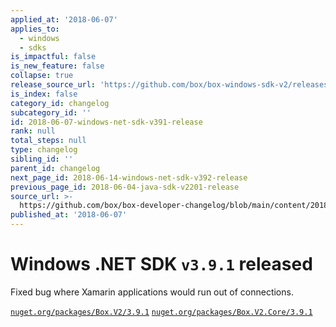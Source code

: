 ```yaml
---
applied_at: '2018-06-07'
applies_to:
  - windows
  - sdks
is_impactful: false
is_new_feature: false
collapse: true
release_source_url: 'https://github.com/box/box-windows-sdk-v2/releases/tag/v3.9.1'
is_index: false
category_id: changelog
subcategory_id: ''
id: 2018-06-07-windows-net-sdk-v391-release
rank: null
total_steps: null
type: changelog
sibling_id: ''
parent_id: changelog
next_page_id: 2018-06-14-windows-net-sdk-v392-release
previous_page_id: 2018-06-04-java-sdk-v2201-release
source_url: >-
  https://github.com/box/box-developer-changelog/blob/main/content/2018/06-07-windows-net-sdk-v391-release.md
published_at: '2018-06-07'
---
```

# Windows .NET SDK `v3.9.1` released

Fixed bug where Xamarin applications would run out of connections.

[`nuget.org/packages/Box.V2/3.9.1`](https://www.nuget.org/packages/Box.V2/3.9.1)
[`nuget.org/packages/Box.V2.Core/3.9.1`](https://www.nuget.org/packages/Box.V2.Core/3.9.1)